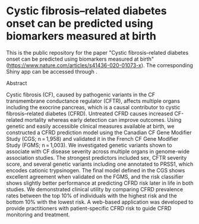 # Cystic fibrosis–related diabetes onset can be predicted using biomarkers measured at birth

This is the public repository for the paper "Cystic fibrosis–related diabetes onset can be predicted using biomarkers measured at birth" (https://www.nature.com/articles/s41436-020-01073-x). The corresponding Shiny app can be accessed through .

Abstract

Cystic fibrosis (CF), caused by pathogenic variants in the CF transmembrane conductance regulator (CFTR), affects multiple organs including the exocrine pancreas, which is a causal contributor to cystic fibrosis–related diabetes (CFRD). Untreated CFRD causes increased CF-related mortality whereas early detection can improve outcomes. Using genetic and easily accessible clinical measures available at birth, we constructed a CFRD prediction model using the Canadian CF Gene Modifier Study (CGS; n = 1,958) and validated it in the French CF Gene Modifier Study (FGMS; n = 1,003). We investigated genetic variants shown to associate with CF disease severity across multiple organs in genome-wide association studies. The strongest predictors included sex, CFTR severity score, and several genetic variants including one annotated to PRSS1, which encodes cationic trypsinogen. The final model defined in the CGS shows excellent agreement when validated on the FGMS, and the risk classifier shows slightly better performance at predicting CFRD risk later in life in both studies. We demonstrated clinical utility by comparing CFRD prevalence rates between the top 10% of individuals with the highest risk and the bottom 10% with the lowest risk. A web-based application was developed to provide practitioners with patient-specific CFRD risk to guide CFRD monitoring and treatment.
